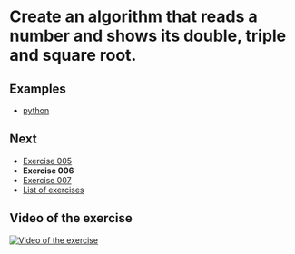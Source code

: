 # Create an algorithm that reads a number and shows its double, triple and square root.

## Examples

- [python](python)

## Next

- [Exercise 005](../005)
- **Exercise 006**
- [Exercise 007](../007)
- [List of exercises](../)

## Video of the exercise

[![Video of the exercise](https://img.youtube.com/vi/mqcNw_dhl8I/maxresdefault.jpg)](https://youtu.be/mqcNw_dhl8I)
